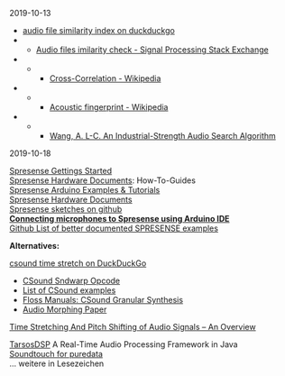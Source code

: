 2019-10-13

- [audio file similarity index on duckduckgo](https://duckduckgo.com/?q=audio+file+similarity+index&t=canonical&ia=software)  
- - [Audio files imilarity check - Signal Processing Stack Exchange](https://dsp.stackexchange.com/questions/37581/audio-files-similarity-check)  
- - - [Cross-Correlation - Wikipedia](https://en.wikipedia.org/wiki/Cross-correlation)  
- - - [Acoustic fingerprint - Wikipedia](https://en.wikipedia.org/wiki/Cross-correlation)  
- - - [Wang, A. L-C. An Industrial-Strength Audio Search Algorithm ](20191013_Wang03-shazam.pdf)

2019-10-18

[Spresense Gettings Started](https://developer.sony.com/develop/spresense/docs/arduino_set_up_en.html#_check_usb_serial_driver_connection_on_ubuntu_64bit)  
[Spresense Hardware Documents](https://developer.sony.com/develop/spresense/docs/hw_docs_en.html): How-To-Guides  
[Spresense Arduino Examples & Tutorials](https://developer.sony.com/develop/spresense/docs/arduino_tutorials_en.html)  
[Spresense Hardware Documents](https://developer.sony.com/develop/spresense/docs/hw_docs_en.html#_how_to_use_the_sdio)  
[Spresense sketches on github](https://github.com/sonydevworld/spresense-sketches)  
**[Connecting microphones to Spresense using Arduino IDE](https://developer.sony.com/develop/spresense/tutorials-sample-projects/spresense-tutorials/using-multiple-microphone-inputs-with-spresense)**  
[Github List of better documented SPRESENSE examples](https://github.com/sonydevworld/spresense/tree/master/examples)  

**Alternatives:**

[csound time stretch on DuckDuckGo](https://duckduckgo.com/?q=csound+time+stretch&t=canonical&ia=web)  
- [CSound Sndwarp Opcode](http://www.csounds.com/manual/html/sndwarp.html)  
- [List of CSound examples](http://www.iainmccurdy.org/csound.html)  
- [Floss Manuals: CSound Granular Synthesis](http://write.flossmanuals.net/csound/g-granular-synthesis/)  
- [Audio Morphing Paper](AudioMorphingPaper.pdf)

[Time Stretching And Pitch Shifting of Audio Signals – An Overview](http://blogs.zynaptiq.com/bernsee/time-pitch-overview/)  

[TarsosDSP](https://github.com/JorenSix/TarsosDSP) A Real-Time Audio Processing Framework in Java  
[Soundtouch for puredata](http://www.katjaas.nl/pitchshift/soundtouch%7E.html)  
... weitere in Lesezeichen

